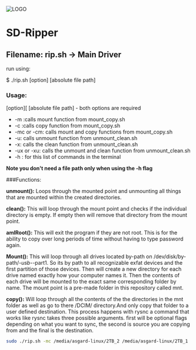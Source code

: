 
![LOGO](/src/SD-Ripper-LOGO.png "LOGO")


# SD-Ripper

## Filename: rip.sh -> Main Driver
run using:

$  ./rip.sh [option] [absolute file path]

### Usage:

 [option][ [absolute file path] - both options are required
 * -m :calls mount function from mount_copy.sh
 * -c :calls copy function from mount_copy.sh
 * -mc or -cm: calls mount  and copy functions from mount_copy.sh
 * -u: calls unmount function from unmount_clean.sh
 * -x: calls the clean function from unmount_clean.sh
 * -ux or -xu: calls the unmount and clean function from unmount_clean.sh
 * -h : for this list of commands in the terminal

 **Note you don't need a file path only when using the -h flag**

###Functions:

**unmount():**
 Loops through the mounted point and unmounting all things that are mounted
 within the created directories.

**clean():**
 This will loop through the mount point and checks
 if the individual directory is empty. If empty then will remove that directory from
 the mount point.  

**amIRoot():**
This will exit the program if they are not root. This is for the ability to
copy over long periods of time without having to type password again.

**Mount():**
This will loop through all drives located by-path on /dev/disk/by-path/*-usb-*-part1.
So its by path to all recognizable exfat devices and the first partition of those
devices. Then will create a new directory for each drive named exactly how your
computer names it. Then the contents of each drive will be mounted to the exact same
corresponding folder by name. The mount point is a pre-made folder in this repository
called mnt.

**copy():**
Will loop through all the contents of the the directories in the mnt folder as
well as go to there /DCIM/ directory.And only copy that folder to a user defined
destination.  This process happens with rysnc a command that works like rysnc
takes three possible arguments. first will be optional flags depending on what
you  want to sync, the second is source you are copying from and the final is
the destination.

```sh
sudo ./rip.sh -mc /media/asgard-linux/2TB_2 /media/asgard-linux/2TB_1
```
